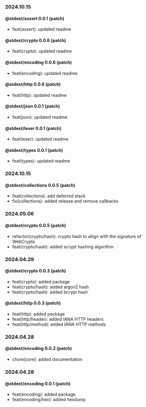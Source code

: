 ### 2024.10.15

#### @stdext/assert 0.0.1 (patch)

- feat(assert): updated readme

#### @stdext/crypto 0.0.6 (patch)

- feat(crypto): updated readme

#### @stdext/encoding 0.0.6 (patch)

- feat(encoding): updated readme

#### @stdext/http 0.0.6 (patch)

- feat(http): updated readme

#### @stdext/json 0.0.1 (patch)

- feat(json): updated readme

#### @stdext/lexer 0.0.1 (patch)

- feat(lexer): updated readme

#### @stdext/types 0.0.1 (patch)

- feat(types): updated readme

### 2024.10.15

#### @stdext/collections 0.0.5 (patch)

- feat(collections): add deferred stack
- fix(collections): added release and remove callbacks

### 2024.05.06

#### @stdext/crypto 0.0.5 (patch)

- refactor(crypto/hash): crypto hash to allign with the signature of WebCrypto
- feat(crypto/hash): added scrypt hashing algorithm

### 2024.04.29

#### @stdext/crypto 0.0.3 (patch)

- feat(crypto): added package
- feat(crypto/hash): added argon2 hash
- feat(crypto/hash): added bcrypt hash

#### @stdext/http 0.0.3 (patch)

- feat(http): added package
- feat(http/header): added IANA HTTP headers
- feat(http/method): added IANA HTTP methods

### 2024.04.28

#### @stdext/encoding 0.0.2 (patch)

- chore(core): added documentation

### 2024.04.28

#### @stdext/encoding 0.0.1 (patch)

- feat(encoding): added package
- feat(encoding/hex): added hexdump
